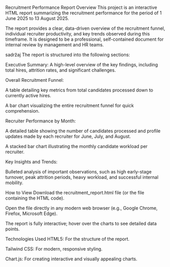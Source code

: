 Recruitment Performance Report
Overview
This project is an interactive HTML report summarizing the recruitment performance for the period of 1 June 2025 to 13 August 2025.

The report provides a clear, data-driven overview of the recruitment funnel, individual recruiter productivity, and key trends observed during this timeframe. It is designed to be a professional, self-contained document for internal review by management and HR teams.

sadržaj
The report is structured into the following sections:

Executive Summary: A high-level overview of the key findings, including total hires, attrition rates, and significant challenges.

Overall Recruitment Funnel:

A table detailing key metrics from total candidates processed down to currently active hires.

A bar chart visualizing the entire recruitment funnel for quick comprehension.

Recruiter Performance by Month:

A detailed table showing the number of candidates processed and profile updates made by each recruiter for June, July, and August.

A stacked bar chart illustrating the monthly candidate workload per recruiter.

Key Insights and Trends:

Bulleted analysis of important observations, such as high early-stage turnover, peak attrition periods, heavy workload, and successful internal mobility.

How to View
Download the recruitment_report.html file (or the file containing the HTML code).

Open the file directly in any modern web browser (e.g., Google Chrome, Firefox, Microsoft Edge).

The report is fully interactive; hover over the charts to see detailed data points.

Technologies Used
HTML5: For the structure of the report.

Tailwind CSS: For modern, responsive styling.

Chart.js: For creating interactive and visually appealing charts.
